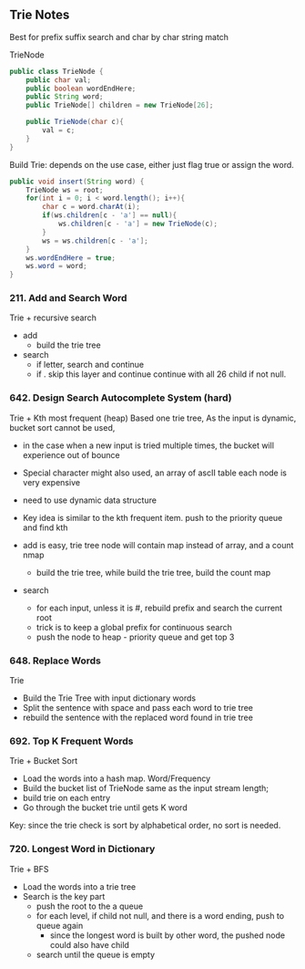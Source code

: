 ## Trie Notes
Best for prefix suffix search and char by char string match

TrieNode
```java 
public class TrieNode {
	public char val;
	public boolean wordEndHere;
	public String word;
	public TrieNode[] children = new TrieNode[26];

	public TrieNode(char c){
		val = c;
	}
}
```

Build Trie: depends on the use case, either just flag true or assign the word.
```java
public void insert(String word) {
    TrieNode ws = root;
    for(int i = 0; i < word.length(); i++){
        char c = word.charAt(i);
        if(ws.children[c - 'a'] == null){
            ws.children[c - 'a'] = new TrieNode(c);
        }
        ws = ws.children[c - 'a'];
    }
    ws.wordEndHere = true;
    ws.word = word;
}
```

### 211. Add and Search Word
Trie + recursive search

- add
    - build the trie tree
- search
    - if letter, search and continue
    - if . skip this layer and continue continue with all 26 child if not null.

### 642. Design Search Autocomplete System (hard)
Trie + Kth most frequent (heap)
Based one trie tree, As the input is dynamic, bucket sort cannot be used,
- in the case when a new input is tried multiple times, the bucket will experience out of bounce
- Special character might also used, an array of ascII table each node is very expensive
- need to use dynamic data structure
- Key idea is similar to the kth frequent item. push to the priority queue and find kth
 
- add is easy, trie tree node will contain map instead of array, and a count nmap
     - build the trie tree, while build the trie tree, build the count map
- search
     - for each input, unless it is #, rebuild prefix and search the current root
     - trick is to keep a global prefix for continuous search
     - push the node to heap - priority queue and get top 3


### 648. Replace Words
Trie
- Build the Trie Tree with input dictionary words
- Split the sentence with space and pass each word to trie tree
- rebuild the sentence with the replaced word found in trie tree

### 692. Top K Frequent Words
Trie + Bucket Sort
- Load the words into a hash map. Word/Frequency
- Build the bucket list of TrieNode same as the input stream length;
- build trie on each entry
- Go through the bucket trie until gets K word

Key: since the trie check is sort by alphabetical order, no sort is needed.

### 720. Longest Word in Dictionary
Trie + BFS
- Load the words into a trie tree
- Search is the key part
    - push the root to the a queue
    - for each level, if child not null, and there is a word ending, push to queue again
        - since the longest word is built by other word, the pushed node could also have child
    - search until the queue is empty

 